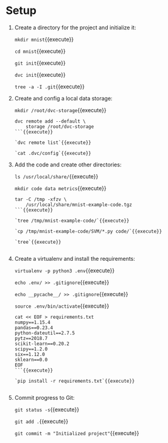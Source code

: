 # Setup

1. Create a directory for the project and initialize it:

   `mkdir mnist`{{execute}}
   
   `cd mnist`{{execute}}
   
   `git init`{{execute}}
   
   `dvc init`{{execute}}
   
   `tree -a -I .git`{{execute}}
   
2. Create and config a local data storage:

   `mkdir /root/dvc-storage`{{execute}}

   ```
   dvc remote add --default \
       storage /root/dvc-storage
   ```{{execute}}
   
   `dvc remote list`{{execute}}
   
   `cat .dvc/config`{{execute}}

3. Add the code and create other directories:

   `ls /usr/local/share/`{{execute}}

   `mkdir code data metrics`{{execute}}
   
   ```
   tar -C /tmp -xfzv \
       /usr/local/share/mnist-example-code.tgz
   ```{{execute}}
   
   `tree /tmp/mnist-example-code/`{{execute}}
   
   `cp /tmp/mnist-example-code/SVM/*.py code/`{{execute}}
   
   `tree`{{execute}}
      
4. Create a virtualenv and install the requirements:

   `virtualenv -p python3 .env`{{execute}}
   
   `echo .env/ >> .gitignore`{{execute}}
   
   `echo __pycache__/ >> .gitignore`{{execute}}
   
   `source .env/bin/activate`{{execute}}
   
   ```
   cat << EOF > requirements.txt
   numpy==1.15.4
   pandas==0.23.4
   python-dateutil==2.7.5
   pytz==2018.7
   scikit-learn==0.20.2
   scipy==1.2.0
   six==1.12.0
   sklearn==0.0
   EOF
   ```{{execute}}
   
   `pip install -r requirements.txt`{{execute}}


5. Commit progress to Git:

   `git status -s`{{execute}}
   
   `git add .`{{execute}}
   
   `git commit -m "Initialized project"`{{execute}}
